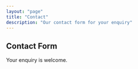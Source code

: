 ```yaml
---
layout: "page"
title: "Contact"
description: "Our contact form for your enquiry"
---
```


## Contact Form

Your enquiry is welcome.
